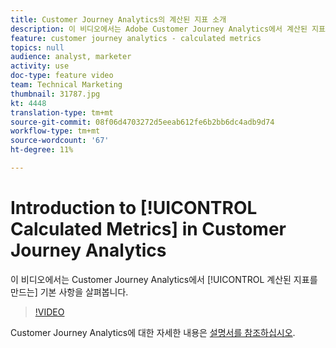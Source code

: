 ```yaml
---
title: Customer Journey Analytics의 계산된 지표 소개
description: 이 비디오에서는 Adobe Customer Journey Analytics에서 계산된 지표를 만드는 기본 사항을 살펴봅니다.
feature: customer journey analytics - calculated metrics
topics: null
audience: analyst, marketer
activity: use
doc-type: feature video
team: Technical Marketing
thumbnail: 31787.jpg
kt: 4448
translation-type: tm+mt
source-git-commit: 08f06d4703272d5eeab612fe6b2bb6dc4adb9d74
workflow-type: tm+mt
source-wordcount: '67'
ht-degree: 11%

---
```



# Introduction to [!UICONTROL Calculated Metrics] in Customer Journey Analytics

이 비디오에서는 Customer Journey Analytics에서 [!UICONTROL 계산된 지표를 만드는] 기본 사항을 살펴봅니다.

>[!VIDEO](https://video.tv.adobe.com/v/31787/?quality=12)

Customer Journey Analytics에 대한 자세한 내용은 [설명서를 참조하십시오](https://docs.adobe.com/content/help/ko-KR/analytics-platform/using/cja-landing.html).
